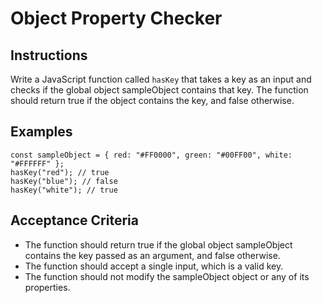 # Object Property Checker

## Instructions

Write a JavaScript function called `hasKey` that takes a key as an input and checks if the global object sampleObject contains that key. The function should return true if the object contains the key, and false otherwise.

## Examples

```
const sampleObject = { red: "#FF0000", green: "#00FF00", white: "#FFFFFF" };
hasKey("red"); // true
hasKey("blue"); // false
hasKey("white"); // true
```

## Acceptance Criteria

- The function should return true if the global object sampleObject contains the key passed as an argument, and false otherwise.
- The function should accept a single input, which is a valid key.
- The function should not modify the sampleObject object or any of its properties.
